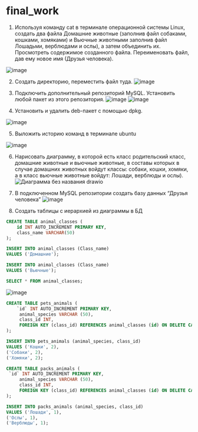 # final_work
1. Используя команду cat в терминале операционной системы Linux, создать
два файла Домашние животные (заполнив файл собаками, кошками,
хомяками) и Вьючные животными заполнив файл Лошадьми, верблюдами и
ослы), а затем объединить их. Просмотреть содержимое созданного файла.
Переименовать файл, дав ему новое имя (Друзья человека).

![image](https://github.com/user-attachments/assets/fdc1dcca-ca8b-4175-9be5-df16100e4d2b)

2. Создать директорию, переместить файл туда.
![image](https://github.com/user-attachments/assets/4776aaa1-c54f-4d27-85af-a50de9eb3d43)

3. Подключить дополнительный репозиторий MySQL. Установить любой пакет
из этого репозитория.
![image](https://github.com/user-attachments/assets/ff78716c-1375-473f-a090-95baaa224324)
![image](https://github.com/user-attachments/assets/8cbf61e0-a666-47bf-8076-9a83bacf9c68)

4. Установить и удалить deb-пакет с помощью dpkg.

![image](https://github.com/user-attachments/assets/ffd47cdd-6a4f-4cde-8452-2d4e40506b8d)

5. Выложить историю команд в терминале ubuntu

![image](https://github.com/user-attachments/assets/6440da6d-cf63-458d-b1ef-539d39e3ef90)

6. Нарисовать диаграмму, в которой есть класс родительский класс, домашние
животные и вьючные животные, в составы которых в случае домашних
животных войдут классы: собаки, кошки, хомяки, а в класс вьючные животные
войдут: Лошади, верблюды и ослы).
![Диаграмма без названия drawio](https://github.com/user-attachments/assets/67c2f6f9-e3ee-41c6-a666-d71166d8228c)

7. В подключенном MySQL репозитории создать базу данных “Друзья
человека”
![image](https://github.com/user-attachments/assets/12b0ef81-2b32-475d-afc9-584632263f8a)

8. Создать таблицы с иерархией из диаграммы в БД
```sql
CREATE TABLE animal_classes ( 
    id INT AUTO_INCREMENT PRIMARY KEY,
    class_name VARCHAR(50) 
);

INSERT INTO animal_classes (Class_name)
VALUES ('Домашние');

INSERT INTO animal_classes (Class_name)
VALUES ('Вьючные');

SELECT * FROM animal_classes;
```
![image](https://github.com/user-attachments/assets/a27bce1a-60f9-4009-8323-1efc77fbd767)
```sql
CREATE TABLE pets_animals (
    `id` INT AUTO_INCREMENT PRIMARY KEY,
     animal_species VARCHAR (50),
     class_id INT,
     FOREIGN KEY (class_id) REFERENCES animal_classes (id) ON DELETE CASCADE ON UPDATE CASCADE
);

INSERT INTO pets_animals (animal_species, class_id)
VALUES ('Кошки', 2),
('Собаки', 2),  
('Хомяки', 2);

CREATE TABLE packs_animals (
 `id` INT AUTO_INCREMENT PRIMARY KEY,
     animal_species VARCHAR (50),
     class_id INT,
     FOREIGN KEY (class_id) REFERENCES animal_classes (id) ON DELETE CASCADE ON UPDATE CASCADE
);

INSERT INTO packs_animals (animal_species, class_id)
VALUES ('Лошади', 1),
('Ослы', 1),  
('Верблюды', 1); 
```





